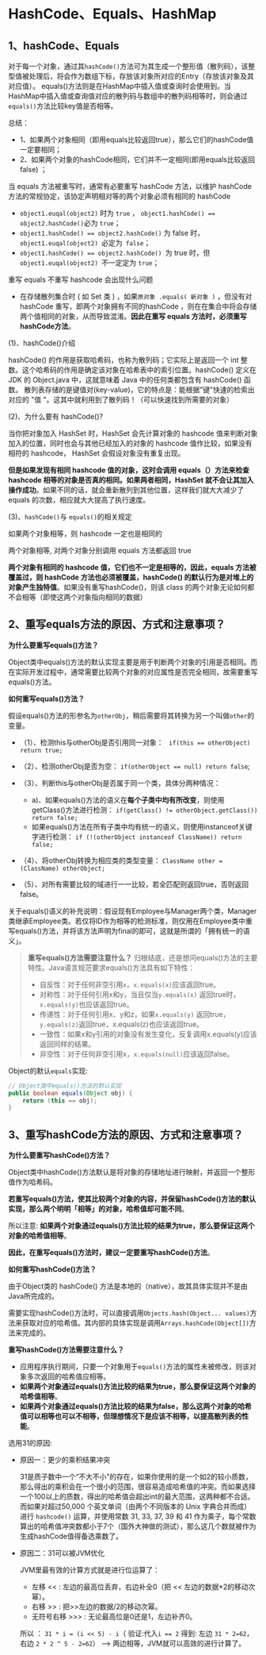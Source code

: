 # HashCode、Equals、HashMap

## 1、hashCode、Equals

对于每一个对象，通过其`hashCode()`方法可为其生成一个整形值（散列码），该整型值被处理后，将会作为数组下标，存放该对象所对应的Entry（存放该对象及其对应值）。 
equals()方法则是在HashMap中插入值或查询时会使用到。当HashMap中插入值或查询值对应的散列码与数组中的散列码相等时，则会通过`equals()`方法比较key值是否相等。

总结：

* 1、如果两个对象相同（即用equals比较返回true），那么它们的hashCode值一定要相同；
* 2、如果两个对象的hashCode相同，它们并不一定相同(即用equals比较返回false)  ；


当 equals 方法被重写时，通常有必要重写 hashCode 方法，以维护 hashCode 方法的常规协定，该协定声明相对等的两个对象必须有相同的 hashCode
* `object1.euqal(object2)` 时为 `true` ， `object1.hashCode() == object2.hashCode()`必为 `true`；
* `object1.hashCode() == object2.hashCode()` 为 false 时， `object1.euqal(object2) `必定为` false`；
* `object1.hashCode() == object2.hashCode() `为 true 时，但 `object1.euqal(object2) `不一定定为 `true`；

重写 equals 不重写 hashcode 会出现什么问题

* 在存储散列集合时 ( 如 Set 类 ) ，如果`原对象 .equals( 新对象 )` ，但没有对 hashCode 重写，即两个对象拥有不同的hashCode ，则在在集合中将会存储两个值相同的对象，从而导致混淆。**因此在重写 equals 方法时，必须重写 hashCode方法**。

(1)、hashCode()介绍

hashCode() 的作用是获取哈希码，也称为散列码；它实际上是返回一个 int 整数。这个哈希码的作用是确定该对象在哈希表中的索引位置。hashCode() 定义在 JDK 的 Object.java 中，这就意味着 Java 中的任何类都包含有 hashCode() 函数。
散列表存储的是键值对(key-value)，它的特点是：能根据"键"快速的检索出对应的 "值 "。这其中就利用到了散列码！（可以快速找到所需要的对象）

(2)、为什么要有 hashCode()?

当你把对象加入 HashSet 时，HashSet 会先计算对象的 hashcode 值来判断对象加入的位置，同时也会与其他已经加入的对象的 hashcode 值作比较，如果没有相符的 hashcode， HashSet 会假设对象没有重复出现。

**但是如果发现有相同 hashcode 值的对象，这时会调用 equals（）方法来检查 hashcode 相等的对象是否真的相同。如果两者相同，HashSet 就不会让其加入操作成功**。如果不同的话，就会重新散列到其他位置，这样我们就大大减少了 equals 的次数，相应就大大提高了执行速度。

(3)、`hashCode()`与 `equals()`的相关规定

如果两个对象相等，则 hashcode 一定也是相同的

两个对象相等, 对两个对象分别调用 equals 方法都返回 true

**两个对象有相同的 hashcode 值，它们也不一定是相等的，因此，equals 方法被覆盖过，则 hashCode 方法也必须被覆盖，hashCode() 的默认行为是对堆上的对象产生独特值**。如果没有重写hashCode()，则该 class 的两个对象无论如何都不会相等（即使这两个对象指向相同的数据）



## 2、重写equals方法的原因、方式和注意事项？

**为什么要重写equals()方法？** 

 Object类中equals()方法的默认实现主要是用于判断两个对象的引用是否相同。而在实际开发过程中，通常需要比较两个对象的对应属性是否完全相同，故需要重写equals()方法。 

  **如何重写equals()方法？** 

  假设equals()方法的形参名为`otherObj`，稍后需要将其转换为另一个叫做`other`的变量。 

* （1）、检测this与otherObj是否引用同一对象：  `  if(this == otherObject) return true; `

* （2）、检测otherObj是否为空： `if(otherObject == null) return false`; 
* （3）、判断this与otherObj是否属于同一个类，具体分两种情况： 
  * a)、如果equals()方法的语义在**每个子类中均有所改变**，则使用getClass()方法进行检测： `if(getClass() != otherObject.getClass()) return false; `
  * 如果equals()方法在所有子类中均有统一的语义，则使用instanceof关键字进行检测：  ` if (!(otherObject instanceof ClassName)) return false; `


* （4）、将otherObj转换为相应类的类型变量： `ClassName other = (ClassName) otherObject; `

* （5）、对所有需要比较的域进行一一比较，若全匹配则返回true，否则返回false。 

关于equals()语义的补充说明：假设现有Employee与Manager两个类，Manager类继承Employee类。若仅将ID作为相等的检测标准，则仅用在Employee类中重写equals()方法，并将该方法声明为final的即可，这就是所谓的「拥有统一的语义」。 

> **重写equals()方法需要注意什么？** 
> 归根结底，还是想问equals()方法的主要特性。Java语言规范要求equals()方法具有如下特性： 
> -    自反性：对于任何非空引用`x`，`x.equals(x)`应该返回true。    
> -    对称性：对于任何引用x和y，当且仅当`y.equals(x)` 返回true时，`x.equals(y)`也应该返回true。    
> -    传递性：对于任何引用x、y和z，如果`x.equals(y)` 返回true，`y.equals(z)`返回true，x.equals(z)也应该返回true。    
> -    一致性：如果x和y引用的对象没有发生变化，反复调用x.equals(y)应该返回同样的结果。    
> -    非空性：对于任何非空引用x，`x.equals(null)`应该返回false。

Object的默认`equals`实现:

```java
// Object类中equals()方法的默认实现
public boolean equals(Object obj) {
    return (this == obj);
}
```

## 3、重写hashCode方法的原因、方式和注意事项？

 **为什么要重写hashCode()方法？** 

 Object类中hashCode()方法默认是将对象的存储地址进行映射，并返回一个整形值作为哈希码。 

 **若重写equals()方法，使其比较两个对象的内容，并保留hashCode()方法的默认实现，那么两个明明「相等」的对象，哈希值却可能不同**。

所以注意: **如果两个对象通过equals()方法比较的结果为true，那么要保证这两个对象的哈希值相等**。

**因此，在重写equals()方法时，建议一定要重写hashCode()方法**。

 **如何重写hashCode()方法？** 

由于Object类的 hashCode() 方法是本地的（native），故其具体实现并不是由Java所完成的。 

 需要实现hashCode()方法时，可以直接调用`Objects.hash(Object... values)`方法来获取对应的哈希值。其内部的具体实现是调用`Arrays.hashCode(Object[])`方法来完成的。 

**重写hashCode()方法需要注意什么？** 

-    应用程序执行期间，只要一个对象用于`equals()`方法的属性未被修改，则该对象多次返回的哈希值应相等。    
-    **如果两个对象通过equals()方法比较的结果为true，那么要保证这两个对象的哈希值相等**。    
-    **如果两个对象通过equals()方法比较的结果为false，那么这两个对象的哈希值可以相等也可以不相等，但理想情况下是应该不相等，以提高散列表的性能**。

选用31的原因:

* 原因一：更少的乘积结果冲突

  31是质子数中一个“不大不小”的存在，如果你使用的是一个如2的较小质数，那么得出的乘积会在一个很小的范围，很容易造成哈希值的冲突。而如果选择一个100以上的质数，得出的哈希值会超出int的最大范围，这两种都不合适。而如果对超过50,000 个英文单词（由两个不同版本的 Unix 字典合并而成）进行 `hashcode()` 运算，并使用常数 31, 33, 37, 39 和 41 作为乘子，每个常数算出的哈希值冲突数都小于7个（国外大神做的测试），那么这几个数就被作为生成hashCode值得备选乘数了。

* 原因二：31可以被JVM优化

  JVM里最有效的计算方式就是进行位运算了：

    * 左移 << : 左边的最高位丢弃，右边补全0（把 << 左边的数据*2的移动次幂）。
    * 右移 >> : 把>>左边的数据/2的移动次幂。
    * 无符号右移 >>> : 无论最高位是0还是1，左边补齐0。 　　

    所以 ： `31 * i = (i << 5) - i`（ 验证:代入`i == 2` 得到:  左边 `31 * 2=62`，右边   `2 * 2 ^ 5 - 2=62`）  --> 两边相等，JVM就可以高效的进行计算了。
